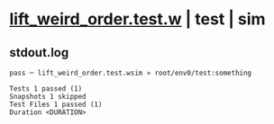 # [lift_weird_order.test.w](../../../../../tests/valid/lift_weird_order.test.w) | test | sim

## stdout.log
```log
pass ─ lift_weird_order.test.wsim » root/env0/test:something

Tests 1 passed (1)
Snapshots 1 skipped
Test Files 1 passed (1)
Duration <DURATION>
```

